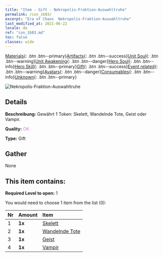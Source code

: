 ```yaml
---
title: "Item - Gift - Nekropolis-Fraktion-Auswahltruhe"
permalink: /con_1683/
excerpt: "Era of Chaos  Nekropolis-Fraktion-Auswahltruhe"
last_modified_at: 2021-06-22
locale: de
ref: "con_1683.md"
toc: false
classes: wide
---
```

 [Materials](/ItemsDE/){: .btn .btn--primary}[Artifacts](/ItemsDE/Artifacts/){: .btn .btn--success}[Unit Soul](/ItemsDE/UnitSoul/){: .btn .btn--warning}[Unit Awakening](/ItemsDE/UnitAwakening/){: .btn .btn--danger}[Hero Soul](/ItemsDE/HeroSoul/){: .btn .btn--info}[Hero Skill](/ItemsDE/HeroSkill/){: .btn .btn--primary}[Gift](/ItemsDE/Gift/){: .btn .btn--success}[Event related](/ItemsDE/Events/){: .btn .btn--warning}[Avatars](/ItemsDE/Avatars/){: .btn .btn--danger}[Consumables](/ItemsDE/Consumables/){: .btn .btn--info}[Unknown](/ItemsDE/Unknown/){: .btn .btn--primary}

 ![Nekropolis-Fraktion-Auswahltruhe](/images/t/i_907282.png)

## Details
 **Beschreibung:** Gewährt 1 Token: Skelett, Wandelnde Tote, Geist oder Vampir.

 **Quality:** <span style="color: #DA70D6">OK</span>

 **Type:** Gift

## Gather

  None

## This item contains:

 **Required Level to open:** 1

 You would need to choose 1 item from the list (0):

  | Nr | Amount |     Item    |
  |:---|:-------|:------------|
  | 1 |  **1x** | [Skelett](/ItemsDE/unt_208/) |  | 
  | 2 |  **1x** | [Wandelnde Tote](/ItemsDE/unt_209/) |  | 
  | 3 |  **1x** | [Geist](/ItemsDE/unt_210/) |  | 
  | 4 |  **1x** | [Vampir](/ItemsDE/unt_211/) |  | 
